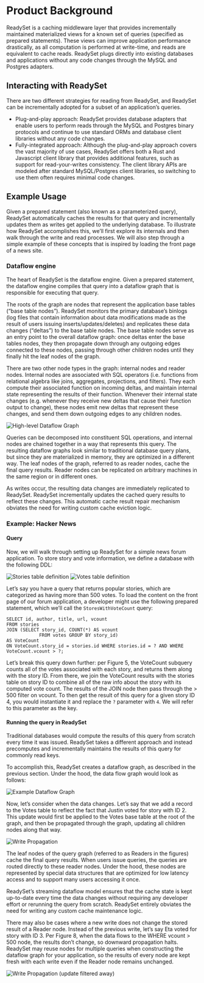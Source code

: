 # Product Background 

ReadySet is a caching middleware layer that provides incrementally maintained materialized views for a known set of queries (specified as prepared statements). 
These views can improve application performance drastically, as all computation is performed at write-time, and reads are equivalent to cache reads.
ReadySet plugs directly into existing databases and applications without any code changes through the MySQL and Postgres adapters. 


## Interacting with ReadySet

There are two different strategies for reading from ReadySet, and ReadySet can be incrementally adopted for a subset of an application’s queries.  
- Plug-and-play approach: ReadySet provides database adapters that enable users to perform reads through the MySQL and Postgres binary protocols and continue to use standard ORMs and database client libraries without any code changes.
- Fully-integrated approach: Although the plug-and-play approach covers the vast majority of use cases, ReadySet offers both a Rust and Javascript client library that provides additional features, such as support for read-your-writes consistency. The client library APIs are modeled after standard MySQL/Postgres client libraries, so switching to use them often requires minimal code changes. 

## Example Usage 

Given a prepared statement (also known as a parameterized query), ReadySet automatically caches the results for that query and incrementally updates them as writes get applied to the underlying database. To illustrate how ReadySet accomplishes this, we’ll first explore its internals and then walk through the write and read processes. We will also step through a simple example of these concepts that is inspired by loading the front page of a news site.  

### Dataflow engine 

The heart of ReadySet is the dataflow engine. Given a prepared statement, the dataflow engine compiles that query into a dataflow graph that is responsible for executing that query. 

The roots of the graph are nodes that represent the application base tables (“base table nodes”). ReadySet monitors the primary database’s binlogs (log files that contain information about data modifications made as the result of users issuing inserts/updates/deletes) and replicates these data changes (“deltas”) to the base table nodes. The base table nodes serve as an entry point to the overall dataflow graph: once deltas enter the base tables nodes, they then propagate down through any outgoing edges connected to these nodes, passing through other children nodes until they finally hit the leaf nodes of the graph.

There are two other node types in the graph: internal nodes and reader nodes. Internal nodes are associated with SQL operators (i.e. functions from relational algebra like joins, aggregates, projections, and filters). They each compute their associated function on incoming deltas, and maintain internal state representing the results of their function. Whenever their internal state changes (e.g. whenever they receive new deltas that cause their function output to change), these nodes emit new deltas that represent these changes, and send them down outgoing edges to any children nodes. 

![High-level Dataflow Graph](./images/graph-high-level.png)

Queries can be decomposed into constituent SQL operations, and internal nodes are chained together in a way that represents this query. The resulting dataflow graphs look similar to traditional database query plans, but since they are materialized in memory, they are optimized in a different way. The leaf nodes of the graph, referred to as reader nodes, cache the final query results. Reader nodes can be replicated on arbitrary machines in the same region or in different ones.

As writes occur, the resulting data changes are immediately replicated to ReadySet. ReadySet incrementally updates the cached query results to reflect these changes. This automatic cache result repair mechanism obviates the need for writing custom cache eviction logic. 

### Example: Hacker News 


#### Query 

Now, we will walk through setting up ReadySet for a simple news forum application. To store story and vote information, we define a database with the following DDL: 

![Stories table definition](./images/ddl1.png)
![Votes table definition](./images/ddl2.png)

Let’s say you have a query that returns popular stories, which are categorized as having more than 500 votes. To load the content on the front page of our forum application, a developer might use the following prepared statement, which we’ll call the `StoresWithVoteCount` query: 


```
SELECT id, author, title, url, vcount
FROM stories
JOIN (SELECT story_id, COUNT(*) AS vcount 
			FROM votes GROUP BY story_id) 
AS VoteCount
ON VoteCount.story_id = stories.id WHERE stories.id = ? AND WHERE VoteCount.vcount > ?;
```

Let’s break this query down further: per Figure 5, the VoteCount subquery counts all of the votes associated with each story, and returns them along with the story ID. From there, we join the VoteCount results with the stories table on story ID to combine all of the raw info about the story with its computed vote count. The results of the JOIN node then pass through the > 500 filter on vcount. To then get the result of this query for a given story ID 4, you would instantiate it and replace the `?` parameter with `4`. We will refer to this parameter as the key. 

#### Running the query in ReadySet 

Traditional databases would compute the results of this query from scratch every time it was issued. ReadySet takes a different approach and instead precomputes and incrementally maintains the results of this query for commonly read keys. 

To accomplish this, ReadySet creates a dataflow graph, as described in the previous section. Under the hood, the data flow graph would look as follows: 

![Example Dataflow Graph](./images/graph-specific.png)

Now, let’s consider when the data changes. Let’s say that we add a record to the Votes table to reflect the fact that Justin voted for story with ID 2. This update would first be applied to the Votes base table at the root of the graph, and then be propagated through the graph, updating all children nodes along that way. 

![Write Propagation](./images/write-prop.png)

The leaf nodes of the query graph (referred to as Readers in the figures) cache the final query results. When users issue queries, the queries are routed directly to these reader nodes. Under the hood, these nodes are represented by special data structures that are optimized for low latency access and to support many users accessing it once.

ReadySet’s streaming dataflow model ensures that the cache state is kept up-to-date every time the data changes without requiring any developer effort or rerunning the query from scratch. ReadySet entirely obviates the need for writing any custom cache maintenance logic. 

There may also be cases where a new write does not change the stored result of a Reader node. Instead of the previous write, let’s say Eta voted for story with ID 3. Per Figure 8, when the data flows to the WHERE vcount > 500 node, the results don’t change, so downward propagation halts. ReadySet may reuse nodes for multiple queries when constructing the dataflow graph for your application, so the results of every node are kept fresh with each write even if the Reader node remains unchanged.

![Write Propagation (update filtered away)](./images/write-prop2.png)
